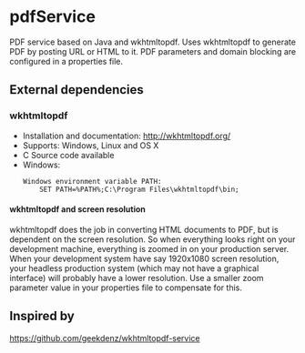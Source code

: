 # pdfService

PDF service based on Java and wkhtmltopdf.
Uses wkhtmltopdf to generate PDF by posting URL or HTML to it.
PDF parameters and domain blocking are configured in a properties file.

## External dependencies

### wkhtmltopdf

- Installation and documentation: http://wkhtmltopdf.org/
- Supports: Windows, Linux and OS X
- C Source code available
- Windows:
    ```
    Windows environment variable PATH: 
        SET PATH=%PATH%;C:\Program Files\wkhtmltopdf\bin;
    ```

#### wkhtmltopdf and screen resolution

wkhtmltopdf does the job in converting HTML documents to PDF, but is dependent on the screen resolution. So when everything looks right on your development machine, everything is zoomed in on your production server. When your development system have say 1920x1080 screen resolution, your headless production system (which may not have a graphical interface) will probably have a lower resolution. Use a smaller zoom parameter value in your properties file to compensate for this.

## Inspired by

https://github.com/geekdenz/wkhtmltopdf-service
